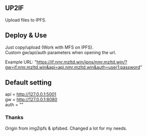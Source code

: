 ## UP2IF
Upload files to IPFS.

## Deploy & Use
Just copy/upload (Work with MFS on IPFS).  
Custom gw/api/auth parameters when opening the url.  

Example URL: "https://if.nmr.mzltd.win/ipns/nmr.mzltd.win/?gw=if.nmr.mzltd.win&api=api.nmr.mzltd.win&auth=user1:password"

## Default setting
api = http://127.0.0.1:5001  
gw = http://127.0.0.1:8080  
auth = ""
  
### Thanks
Origin from img2ipfs & ipfsbed. Changed a lot for my needs.
